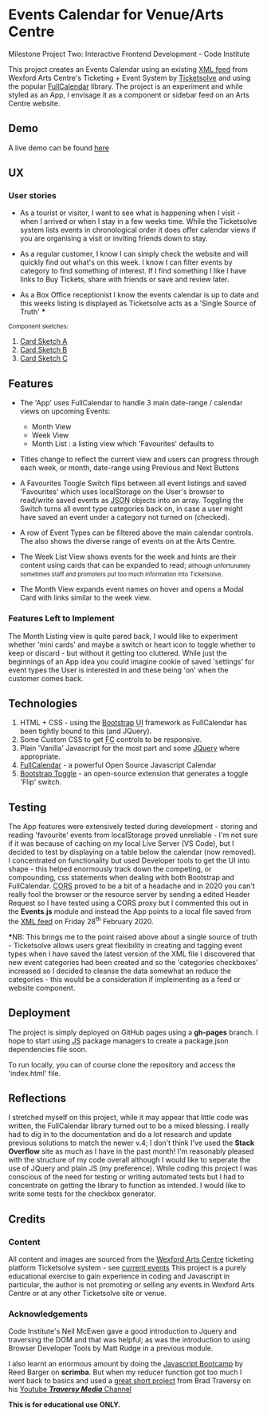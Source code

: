 # Events Calendar for Venue/Arts Centre
Milestone Project Two: Interactive Frontend Development - Code Institute 

This project creates an Events Calendar using an existing [XML feed](https://wexfordartscentre.ticketsolve.com/shows.xml) from Wexford Arts Centre's Ticketing + Event System by [Ticketsolve](https://ticketsolve.com) and using the popular [FullCalendar](https://fullcalendar.io) library. The project is an experiment and while styled as an App, I envisage it as a component or sidebar feed on an Arts Centre website. 


## Demo
A live demo can be found [here](https://rozzah.github.io/CI-IXD-MileStone2-FullCal/)


## UX

### User stories

- As a tourist or visitor, I want to see what is happening when I visit - when I arrived or when I stay in a few weeks time. While the Ticketsolve system lists events in chronological order it does offer calendar views if you are organising a visit or inviting friends down to stay.

- As a regular customer, I know I can simply check the website and will quickly find out what's on this week. I know I can filter events by category to find something of interest. If I find something I like I have links to Buy Tickets, share with friends or save and review later.

- As a Box Office receptionist I know the events calendar is up to date and this weeks listing is displayed as Ticketsolve acts as a 'Single Source of Truth' <b>*</b>

<small>Component sketches:</small>
1. [Card Sketch A](./docs/cardA.jpg)
2. [Card Sketch B](./docs/cardB.jpg)
3. [Card Sketch C](./docs/cardC.jpg)


## Features

- The 'App' uses FullCalendar to handle 3 main date-range / calendar views on upcoming Events:
  - Month View
  - Week View
  - Month List : a listing view which 'Favourites' defaults to

- Titles change to reflect the current view and users can progress through each week, or month, date-range using Previous and Next Buttons

- A Favourites Toogle Switch flips between all event listings and saved 'Favourites' which uses localStorage on the User's browser to read/write saved events as <abbr title="Javascript Object Notation">JSON</abbr> objects into an array. Toggling the Switch turns all event type categories back on, in case a user might have saved an event under a category not turned on (checked).

- A row of Event Types can be filtered above the main calendar controls. The also shows the diverse range of events on at the Arts Centre.

- The Week List View shows events for the week and hints are their content using cards that can be expanded to read; <small>although unfortunately sometimes staff and promoters put too much information into Ticketsolve</small>.

- The Month View expands event names on hover and opens a Modal Card with links similar to the week view.

### Features Left to Implement

The Month Listing view is quite pared back, I would like to experiment whether 'mini cards' and maybe a switch or heart icon to toggle whether to keep or discard - but without it getting too cluttered. While just the beginnings of an App idea you could imagine cookie of saved 'settings' for event types the User is interested in and these being 'on' when the customer comes back.

## Technologies
1. HTML + CSS - using the [Bootstrap](https://getbootstrap.com/) <abbr title="User Interface">UI</abbr> framework as FullCalendar has been tightly bound to this (and JQuery).
2. Some Custom CSS to get <abbr title="FullCalendar">FC</abbr> controls to be responsive.
3. Plain 'Vanilla' Javascript for the most part and some [JQuery](https://jquery.com/) where appropriate.
4. [FullCalendar](https://fullcalendar.io) - a powerful Open Source Javascript Calendar 
5. [Bootstrap Toggle](https://www.bootstraptoggle.com/) - an open-source extension that generates a toggle 'Flip' switch.


## Testing
The App features were extensively tested during development - storing and reading 'favourite' events from localStorage proved unreliable - I'm not sure if it was because of caching on my local Live Server (VS Code), but I decided to test by displaying on a table below the calendar (now removed). I concentrated on functionality but used Developer tools to get the UI into shape - this helped enormously track down the competing, or compounding, css statements when dealing with both Bootstrap and FullCalendar.
<abbr title="Cross-Origin Resource Sharing">CORS</abbr> proved to be a bit of a headache and in 2020 you can't really fool the browser or the resource server by sending a edited Header Request so I have tested using a CORS proxy but I commented this out in the <b>Events.js</b> module and instead the App points to a local file saved from the [XML feed](https://wexfordartscentre.ticketsolve.com/shows.xml) on Friday 28<sup>th</sup> February 2020.

<b>*</b>NB: This brings me to the point raised above about a single source of truth - Ticketsolve allows users great flexibility in creating and tagging event types when I have saved the latest version of the XML file I discovered that new event categories had been created and so the 'categories checkboxes' increased so I decided to cleanse the data somewhat an reduce the categories - this would be a consideration if implementing as a feed or website component.

## Deployment
The project is simply deployed on GitHub pages using a <b>gh-pages</b> branch. I hope to start using <abbr title="Javascript">JS</abbr> package managers to create a package.json dependencies file soon.

To run locally, you can of course clone the repository and access the 'index.html' file.


## Reflections
I stretched myself on this project, while it may appear that little code was written, the FullCalendar library turned out to be a mixed blessing. I really had to dig in to the documentation and do a lot research and update previous solutions to match the newer v.4; I don't think I've used the **Stack Overflow** site as much as I have in the past month! I'm reasonably pleased with the structure of my code overall although I would like to seperate the use of JQuery and plain JS (my preference). While coding this project I was conscious of the need for testing or writing automated tests but I had to concentrate on getting the library to function as intended. I would like to write some tests for the checkbox generator.


## Credits

### Content
All content and images are sourced from the [Wexford Arts Centre](http://www.wexfordartscentre.ie) ticketing platform Ticketsolve system - see [current events](https://wexfordartscentre.ticketsolve.com/shows) 
This project is a purely educational exercise to gain experience in coding and Javascript in particular, the author is not promoting or selling any events in Wexford Arts Centre or at any other Ticketsolve site or venue.

### Acknowledgements

Code Institute's Neil McEwen gave a good introduction to Jquery and traversing the DOM and that was helpful; as was the introduction to using Browser Developer Tools by Matt Rudge in a previous module. 

I also learnt an enormous amount by doing the [Javascript Bootcamp](https://scrimba.com/g/gjavascript) by Reed Barger on **scrimba**. But when my reducer function got too much I went back to basics and used a [great short project](https://www.youtube.com/watch?v=JaMCxVWtW58) from Brad Traversy on his [Youtube ***Traversy Media*** Channel](https://www.youtube.com/channel/UC29ju8bIPH5as8OGnQzwJyA)



**This is for educational use ONLY.** 
